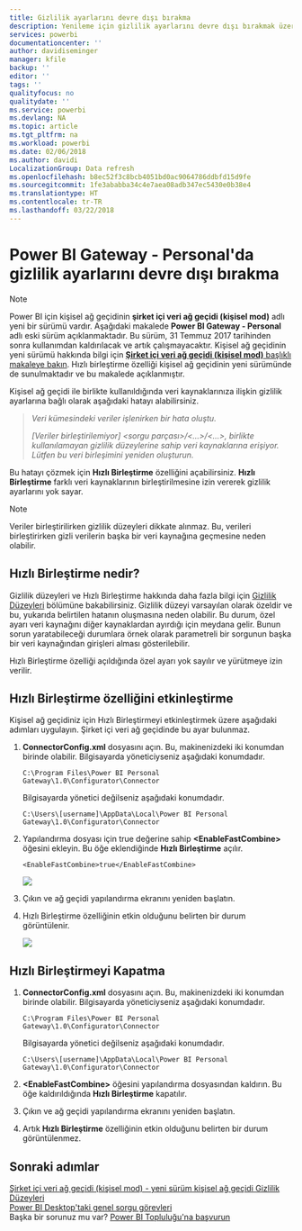 ```yaml
---
title: Gizlilik ayarlarını devre dışı bırakma
description: Yenileme için gizlilik ayarlarını devre dışı bırakmak üzere Personal Gateway'de Hızlı Birleştirme özelliğini etkinleştirme.
services: powerbi
documentationcenter: ''
author: davidiseminger
manager: kfile
backup: ''
editor: ''
tags: ''
qualityfocus: no
qualitydate: ''
ms.service: powerbi
ms.devlang: NA
ms.topic: article
ms.tgt_pltfrm: na
ms.workload: powerbi
ms.date: 02/06/2018
ms.author: davidi
LocalizationGroup: Data refresh
ms.openlocfilehash: b8ec52f3c8bcb4051bd0ac9064786ddbfd15d9fe
ms.sourcegitcommit: 1fe3ababba34c4e7aea08adb347ec5430e0b38e4
ms.translationtype: HT
ms.contentlocale: tr-TR
ms.lasthandoff: 03/22/2018
---
```

# <a name="disable-privacy-setting-in-power-bi-gateway---personal"></a>Power BI Gateway - Personal'da gizlilik ayarlarını devre dışı bırakma
> [!NOTE]
> Power BI için kişisel ağ geçidinin **şirket içi veri ağ geçidi (kişisel mod)** adlı yeni bir sürümü vardır. Aşağıdaki makalede **Power BI Gateway - Personal** adlı eski sürüm açıklanmaktadır. Bu sürüm, 31 Temmuz 2017 tarihinden sonra kullanımdan kaldırılacak ve artık çalışmayacaktır. Kişisel ağ geçidinin yeni sürümü hakkında bilgi için [**Şirket içi veri ağ geçidi (kişisel mod)** başlıklı makaleye bakın](service-gateway-personal-mode.md). Hızlı birleştirme özelliği kişisel ağ geçidinin yeni sürümünde de sunulmaktadır ve bu makalede açıklanmıştır.
> 
> 

Kişisel ağ geçidi ile birlikte kullanıldığında veri kaynaklarınıza ilişkin gizlilik ayarlarına bağlı olarak aşağıdaki hatayı alabilirsiniz.

> *Veri kümesindeki veriler işlenirken bir hata oluştu.*
> 
> *[Veriler birleştirilemiyor] &lt;sorgu parçası&gt;/&lt;…&gt;/&lt;…&gt;, birlikte kullanılamayan gizlilik düzeylerine sahip veri kaynaklarına erişiyor. Lütfen bu veri birleşimini yeniden oluşturun.*
> 
> 

Bu hatayı çözmek için **Hızlı Birleştirme** özelliğini açabilirsiniz. **Hızlı Birleştirme** farklı veri kaynaklarının birleştirilmesine izin vererek gizlilik ayarlarını yok sayar.

> [!NOTE]
> Veriler birleştirilirken gizlilik düzeyleri dikkate alınmaz. Bu, verileri birleştirirken gizli verilerin başka bir veri kaynağına geçmesine neden olabilir.
> 
> 

## <a name="what-is-fast-combine"></a>Hızlı Birleştirme nedir?
Gizlilik düzeyleri ve Hızlı Birleştirme hakkında daha fazla bilgi için [Gizlilik Düzeyleri](https://support.office.com/article/Privacy-levels-Power-Query-CC3EDE4D-359E-4B28-BC72-9BEE7900B540) bölümüne bakabilirsiniz. Gizlilik düzeyi varsayılan olarak özeldir ve bu, yukarıda belirtilen hatanın oluşmasına neden olabilir. Bu durum, özel ayarı veri kaynağını diğer kaynaklardan ayırdığı için meydana gelir. Bunun sorun yaratabileceği durumlara örnek olarak parametreli bir sorgunun başka bir veri kaynağından girişleri alması gösterilebilir.

Hızlı Birleştirme özelliği açıldığında özel ayarı yok sayılır ve yürütmeye izin verilir.

## <a name="turn-on-fast-combine"></a>Hızlı Birleştirme özelliğini etkinleştirme
Kişisel ağ geçidiniz için Hızlı Birleştirmeyi etkinleştirmek üzere aşağıdaki adımları uygulayın. Şirket içi veri ağ geçidinde bu ayar bulunmaz.

1. **ConnectorConfig.xml** dosyasını açın.  Bu, makinenizdeki iki konumdan birinde olabilir.  Bilgisayarda yöneticiyseniz aşağıdaki konumdadır.
   
    <pre><code>C:\Program Files\Power BI Personal Gateway\1.0\Configurator\Connector</code></pre>
   
    Bilgisayarda yönetici değilseniz aşağıdaki konumdadır.
   
    <pre><code>C:\Users\[username]\AppData\Local\Power BI Personal Gateway\1.0\Configurator\Connector</code></pre>
    
2. Yapılandırma dosyası için true değerine sahip **&lt;EnableFastCombine&gt;** öğesini ekleyin. Bu öğe eklendiğinde **Hızlı Birleştirme** açılır.
   
   <pre><code>&lt;EnableFastCombine&gt;true&lt;/EnableFastCombine&gt;</code></pre>
   
   ![](media/refresh-enable-fast-combine/configfile.png)
3. Çıkın ve ağ geçidi yapılandırma ekranını yeniden başlatın.
4. Hızlı Birleştirme özelliğinin etkin olduğunu belirten bir durum görüntülenir.
   
   ![](media/refresh-enable-fast-combine/fastcombineenabled.png)

## <a name="turn-off-fast-combine"></a>Hızlı Birleştirmeyi Kapatma
1. **ConnectorConfig.xml** dosyasını açın.  Bu, makinenizdeki iki konumdan birinde olabilir.  Bilgisayarda yöneticiyseniz aşağıdaki konumdadır.
   
    <pre><code>C:\Program Files\Power BI Personal Gateway\1.0\Configurator\Connector</code></pre>
   
    Bilgisayarda yönetici değilseniz aşağıdaki konumdadır.
   
    <pre><code>C:\Users\[username]\AppData\Local\Power BI Personal Gateway\1.0\Configurator\Connector</code></pre>

2. **&lt;EnableFastCombine&gt;** öğesini yapılandırma dosyasından kaldırın. Bu öğe kaldırıldığında **Hızlı Birleştirme** kapatılır.
3. Çıkın ve ağ geçidi yapılandırma ekranını yeniden başlatın.
4. Artık **Hızlı Birleştirme** özelliğinin etkin olduğunu belirten bir durum görüntülenmez.

## <a name="next-steps"></a>Sonraki adımlar
[Şirket içi veri ağ geçidi (kişisel mod) - yeni sürüm kişisel ağ geçidi ](service-gateway-personal-mode.md)
[Gizlilik Düzeyleri](https://support.office.com/article/Privacy-levels-Power-Query-CC3EDE4D-359E-4B28-BC72-9BEE7900B540)  
[Power BI Desktop'taki genel sorgu görevleri](desktop-common-query-tasks.md)  
Başka bir sorunuz mu var? [Power BI Topluluğu'na başvurun](http://community.powerbi.com/)

